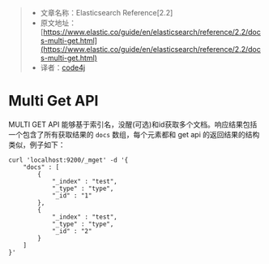 >* 文章名称：Elasticsearch Reference[2.2]
>* 原文地址：[https://www.elastic.co/guide/en/elasticsearch/reference/2.2/docs-multi-get.html](https://www.elastic.co/guide/en/elasticsearch/reference/2.2/docs-multi-get.html)
>* 译者：[code4j](https://github.com/rpgmakervx)


# Multi Get API

MULTI GET API 能够基于索引名，没醒(可选)和id获取多个文档。响应结果包括一个包含了所有获取结果的 `docs` 数组，每个元素都和 get api 的返回结果的结构类似，例子如下：

```
curl 'localhost:9200/_mget' -d '{
    "docs" : [
        {
            "_index" : "test",
            "_type" : "type",
            "_id" : "1"
        },
        {
            "_index" : "test",
            "_type" : "type",
            "_id" : "2"
        }
    ]
}'
```